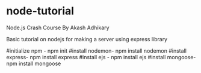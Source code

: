 # node-tutorial
 Node.js Crash Course By Akash Adhikary

Basic tutorial on nodejs for making a server using express library

#initialize npm - npm init
#install nodemon- npm install nodemon
#install express- npm install express
#install ejs    - npm install ejs
#install mongoose- npm install mongoose